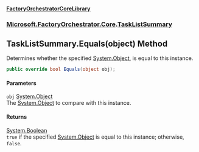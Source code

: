 #### [FactoryOrchestratorCoreLibrary](./FactoryOrchestratorCoreLibrary.md 'FactoryOrchestratorCoreLibrary')
### [Microsoft.FactoryOrchestrator.Core](./Microsoft-FactoryOrchestrator-Core.md 'Microsoft.FactoryOrchestrator.Core').[TaskListSummary](./Microsoft-FactoryOrchestrator-Core-TaskListSummary.md 'Microsoft.FactoryOrchestrator.Core.TaskListSummary')
## TaskListSummary.Equals(object) Method
Determines whether the specified [System.Object](https://docs.microsoft.com/en-us/dotnet/api/System.Object 'System.Object'), is equal to this instance.  
```csharp
public override bool Equals(object obj);
```
#### Parameters
<a name='Microsoft-FactoryOrchestrator-Core-TaskListSummary-Equals(object)-obj'></a>
`obj` [System.Object](https://docs.microsoft.com/en-us/dotnet/api/System.Object 'System.Object')  
The [System.Object](https://docs.microsoft.com/en-us/dotnet/api/System.Object 'System.Object') to compare with this instance.  
  
#### Returns
[System.Boolean](https://docs.microsoft.com/en-us/dotnet/api/System.Boolean 'System.Boolean')  
`true` if the specified [System.Object](https://docs.microsoft.com/en-us/dotnet/api/System.Object 'System.Object') is equal to this instance; otherwise, `false`.  
